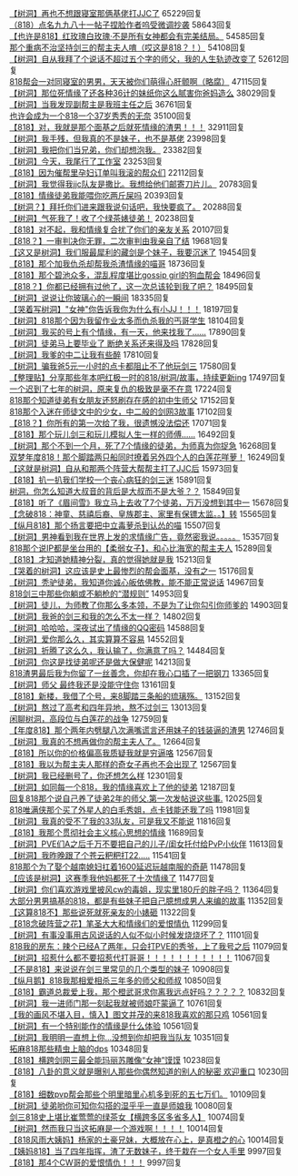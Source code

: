 [【树洞】再也不想跟寝室那俩基佬打JJC了](http://tieba.baidu.com/p/3717858573)     65229回复           
[（818）点名九九八十一帖子捏脸作者呜受微调抄袭](http://tieba.baidu.com/p/4640802787)     58643回复           
[【也许是818】红玫瑰白玫瑰·不是所有女神都会有完美结局。](http://tieba.baidu.com/p/2444038010)     54585回复           
[那个重病不治坚持剑三的帮主夫人唷（哎这是818？！）](http://tieba.baidu.com/p/1883146654)     54108回复           
[【树洞】自从我拜了个说话不超过五个字的师父，我的人生轨迹改变了](http://tieba.baidu.com/p/3940312698)     52612回复           
[818帮会一对同寝室的男男，天天被你们萌得心肝颤啊（略腐）](http://tieba.baidu.com/p/2770513789)     47115回复           
[【树洞】那位死情缘了还各种36计的妹纸你这么腻害你爸妈造么](http://tieba.baidu.com/p/2862493298)     38029回复           
[【树洞】当我发现副帮主是我班主任之后](http://tieba.baidu.com/p/4803784839)     36761回复           
[也许会成为一个818一个37岁秀秀的无奈](http://tieba.baidu.com/p/4369829929)     35100回复           
[【818】对，我就是那个面基之后就死情缘的渣男！！！](http://tieba.baidu.com/p/2943153807)     32911回复           
[【树洞】我手残，但我真的不是妹子，也不是基佬](http://tieba.baidu.com/p/3990615213)     23998回复           
[【树洞】我把你们当兄弟，你们却想泡我。](http://tieba.baidu.com/p/4373063842)     23382回复           
[【树洞】今天，我尾行了工作室](http://tieba.baidu.com/p/4413945383)     23253回复           
[【818】因为催帮里孕妇订单叫我滚的帮众们](http://tieba.baidu.com/p/4726078943)     22112回复           
[【树洞】我觉得我jjc队友是撒比。我想给他们邮寄刀片儿。](http://tieba.baidu.com/p/3597408572)     20783回复           
[【818】情缘徒弟我能喂你吃两斤屎吗](http://tieba.baidu.com/p/4665975633)     20393回复           
[【树洞？】拜托你们进来跟我说句话吧，我快要疯了。](http://tieba.baidu.com/p/3484623102)     20288回复           
[【树洞】气死我了！收了个绿茶婊徒弟！](http://tieba.baidu.com/p/3920670922)     20238回复           
[【818】对不起，我和情缘复合扰了你们的亲友关系](http://tieba.baidu.com/p/4561281276)     20107回复           
[【818？】一审判决你无罪，二次审判由我亲自了结](http://tieba.baidu.com/p/4693065950)     19681回复           
[【这又是树洞】我们服最犀利的藏剑是个妹子，我要沉迷了](http://tieba.baidu.com/p/3938749133)     19454回复           
[【818】那个加我仇杀却帮我杀渣情缘的喵哥](http://tieba.baidu.com/p/3104944048)     18736回复           
[【818】那个碧池众多，混乱程度堪比gossip girl的狗血帮会](http://tieba.baidu.com/p/2983508646)     18496回复           
[【818？】你都已经拥有过他了，这一次总该轮到我了吧？](http://tieba.baidu.com/p/4465975721)     18495回复           
[【树洞】说说让你玻璃心的一瞬间](http://tieba.baidu.com/p/4056270284)     18335回复           
[【哭着写树洞】&quot;女神&quot;你告诉我你为什么有小JJ！！！](http://tieba.baidu.com/p/2944591415)     18197回复           
[【树洞】818那个因为我留作业太多而仇杀我的丐哥学生](http://tieba.baidu.com/p/3614553506)     18104回复           
[【树洞】我买的号上有个情缘，有一天，他来找我了……](http://tieba.baidu.com/p/3335818986)     17890回复           
[【树洞】徒弟马上要毕业了 断绝关系还来得及吗](http://tieba.baidu.com/p/3615979762)     17828回复           
[【树洞】我爹的中二让我有些醉](http://tieba.baidu.com/p/3561842274)     17810回复           
[【树洞】骗我爸5元一小时的点卡都阻止不了他玩剑三](http://tieba.baidu.com/p/4191832409)     17580回复           
[【整理贴】分享那些年本吧红极一时的818/树洞/故事，持续更新ing](http://tieba.baidu.com/p/2697191093)     17497回复           
[一个迟到了七年的树洞，原来复仇的极致是毫不在意](http://tieba.baidu.com/p/4645801636)     17224回复           
[818那个知道徒弟有女朋友还怒刷存在感的初中生师父](http://tieba.baidu.com/p/4678127674)     17152回复           
[818那个入迷在师徒文中的少女，中二般的剑网3故事](http://tieba.baidu.com/p/3391577440)     17102回复           
[【818？】你所有的第一次给了我，很遗憾没法偿还](http://tieba.baidu.com/p/4599367015)     17071回复           
[【818】那个玩儿剑三和玩儿模拟人生一样的师傅……](http://tieba.baidu.com/p/3910687562)     16492回复           
[【树洞】那个不到一个月，死了7个情缘的徒弟，为师真为你捉急](http://tieba.baidu.com/p/2867133727)     16268回复           
[双梦年度818！那个脚踏两只船同时撩着另外四个人的白莲花咩萝！](http://tieba.baidu.com/p/4491679814)     16249回复           
[【这就是树洞】自从和那两个阵营大帮帮主打了JJC后](http://tieba.baidu.com/p/3765077750)     15973回复           
[【818】扒一扒我们学校一个丧心病狂的剑三迷](http://tieba.baidu.com/p/4523203073)     15891回复           
[树洞，你怎么知道大叔音的背后是大叔而不是大爷？？](http://tieba.baidu.com/p/4110595139)     15849回复           
[【818】听了《眉间雪》我立马上去收了7个徒弟，万万没想到其中一](http://tieba.baidu.com/p/3292396418)     15678回复           
[【念破818：神童、慈禧后裔、皇族郡主、家里有保镖太监。。】转](http://tieba.baidu.com/p/3836661851)     15565回复           
[【纵月818】那个扬言要把中立毒萝杀到认怂的喵](http://tieba.baidu.com/p/3674479599)     15507回复           
[【树洞】男神看到我在世界上发的求情缘广告，竟然密我说。。。。。](http://tieba.baidu.com/p/3341406488)     15357回复           
[818那个说IP都是坐台用的【柔弱女子】，和心比海宽的帮主夫人](http://tieba.baidu.com/p/2319120229)     15289回复           
[【818】才知道她精神分裂，真的觉得她就是我](http://tieba.baidu.com/p/4635654016)     15213回复           
[【哭着的树洞】这应该是史上最惨烈的帮会面基，没有之一](http://tieba.baidu.com/p/4339136349)     15176回复           
[【树洞】秃驴徒弟，我知道你诚心皈依佛教，能不能正常说话](http://tieba.baidu.com/p/3854401671)     14967回复           
[818剑三中那些你躺或不躺枪的“潜规则”](http://tieba.baidu.com/p/2349772211)     14953回复           
[【树洞】徒儿，为师教了你那么多本领，不是为了让你勾引你师爹的](http://tieba.baidu.com/p/3012606941)     14903回复           
[【树洞】我爸的剑三和我的怎么不太一样？](http://tieba.baidu.com/p/4733199685)     14802回复           
[【树洞】哈哈哈，深夜试出了情缘的QQ密码](http://tieba.baidu.com/p/3682651671)     14588回复           
[【树洞】爱你那么久，其实算算不容易](http://tieba.baidu.com/p/2753132591)     14552回复           
[【树洞】折腾了这么久，我认输了，你满意了吗？](http://tieba.baidu.com/p/4668689933)     14484回复           
[【树洞】你这是找徒弟呢还是做大保健呢](http://tieba.baidu.com/p/3973152360)     14213回复           
[818渣男最后我为你留了一丝善念，你却在我心口插了一把钢刀](http://tieba.baidu.com/p/4813592142)     13365回复           
[【树洞】师父 最终我还是没能守住你](http://tieba.baidu.com/p/3001392949)     13161回复           
[【818】新楼，我借了个号，来8脚踏三条船的琉璃殇。](http://tieba.baidu.com/p/4668528810)     13152回复           
[【树洞】熬过了高考和四年异地，熬不过剑三](http://tieba.baidu.com/p/4572797881)     13013回复           
[闲聊树洞，高段位与白莲花的战争](http://tieba.baidu.com/p/4249162419)     12759回复           
[【年度818】那个两年内劈腿八次满嘴谎言还用妹子的钱装逼的渣男](http://tieba.baidu.com/p/4579696216)     12746回复           
[【树洞】我真的不想再做你的帮主夫人了。](http://tieba.baidu.com/p/3625474162)     12664回复           
[【818】所以你的价格偏高我质疑我就是穷逼咯](http://tieba.baidu.com/p/4192834450)     12567回复           
[【818】我以为帮主夫人那样的奇女子再也不会出现了](http://tieba.baidu.com/p/4589374405)     12567回复           
[【树洞】我已经删号了，你还想怎么样](http://tieba.baidu.com/p/1426089712)     12301回复           
[【树洞】如同每一个818，我的情缘喜欢上了他的徒弟](http://tieba.baidu.com/p/3766262070)     12187回复           
[回复818那个说自己养了徒弟2年的师父.第一次发帖说这些事.](http://tieba.baidu.com/p/3981398340)     12025回复           
[818唯满侠那个买了外星人的白毛秀姐，点卡钱能还我了吗](http://tieba.baidu.com/p/3204887408)     11981回复           
[【树洞】我真的受不了我的33队友，可是我又不能说](http://tieba.baidu.com/p/4588790803)     11816回复           
[【818】我那个贯彻社会主义核心思想的情缘](http://tieba.baidu.com/p/4580686783)     11689回复           
[【树洞】PVE们A之后千万不要把自己的儿子/闺女托付给PvP小伙伴](http://tieba.baidu.com/p/3257442507)     11613回复           
[【树洞】我昨晚跟了个苍云粑粑打22.....](http://tieba.baidu.com/p/3512980245)     11541回复           
[818那个为了娶个越南媳妇扛着1600延迟玩越南服的奇葩](http://tieba.baidu.com/p/2490022375)     11478回复           
[【应该是树洞】这赛季我他妈都死了十次情缘了](http://tieba.baidu.com/p/3639250680)     11477回复           
[【树洞】你们喜欢游戏里披风cw的毒姐，现实里180斤的胖子吗？](http://tieba.baidu.com/p/4359527333)     11364回复           
[大部分男男搞基的818，都是有些妹子把自己臆想成男人来编的故事](http://tieba.baidu.com/p/4151347394)     11352回复           
[【这算818不】那些说死就死亲友的小婊砸](http://tieba.baidu.com/p/3453698555)     11322回复           
[【818念破阵营之花】笔圣大大和情缘们的爱恨情仇](http://tieba.baidu.com/p/2900476426)     11299回复           
[【树洞】有事没事用古风说话的人似不似小时候发烧烧坏了？](http://tieba.baidu.com/p/3770416956)     11101回复           
[818我的房东：辣个已经A了两年，只会打PVE的秀爷，上了我号之后](http://tieba.baidu.com/p/4222152379)     11079回复           
[【树洞】招惹什么都不要招惹代打哥哥！！！！！！！！！！！](http://tieba.baidu.com/p/3640259178)     11067回复           
[【不是818】来说说在剑三里常见的几个类型的妹子](http://tieba.baidu.com/p/2670791199)     10908回复           
[【纵月鹅】818我那相爱相杀三年多的师父和师叔](http://tieba.baidu.com/p/3454837637)     10850回复           
[【818】霸道总裁爱上我，那个橙武哥求你离我远点好吗？？？？？](http://tieba.baidu.com/p/3066218984)     10832回复           
[【树洞】我一进师门那一刻起我就被师娘吓蒙逼了](http://tieba.baidu.com/p/4186184278)     10761回复           
[【我的画风不堪入目，慎入】图文并茂的来818我喜欢的那只鸡](http://tieba.baidu.com/p/3598504623)     10561回复           
[【树洞】有一个特别能作的情缘是什么体验](http://tieba.baidu.com/p/4430361727)     10561回复           
[【树洞】我明明一直想上你…没想到你却把我当队友](http://tieba.baidu.com/p/4385701674)     10351回复           
[拓麻818那些精虫上脑的dps](http://tieba.baidu.com/p/3838116877)     10348回复           
[【818】横跨剑网三最全能玛丽苏雕像“女神”馍馍](http://tieba.baidu.com/p/4638407346)     10238回复           
[【818】八卦的意义就是曝别人那些你偶然知道的别人的秘密 欢迎重口](http://tieba.baidu.com/p/3050854140)     10230回复           
[【818】细数pvp帮会那些个明里暗里心机多到死的五七万们。](http://tieba.baidu.com/p/3086388784)     10109回复           
[【树洞】徒弟哟你可知你勾搭的湿乎乎一直是师娘我](http://tieba.baidu.com/p/3946736872)     10080回复           
[剑三818史上堪比崔莺莺的绿茶女【横跨多区多省多人】](http://tieba.baidu.com/p/3378884085)     10074回复           
[【树洞】然而我只当这拓麻是一个游戏啊！！！！](http://tieba.baidu.com/p/3752926475)     10014回复           
[【818风雨大姨妈】杨家的土豪兄妹，大概放在心上，是真橙之的心](http://tieba.baidu.com/p/3102777340)     10014回复           
[【姨妈818】当了四年指挥，渣了无数妹子，终于栽在一个女人手里](http://tieba.baidu.com/p/3281426185)     9997回复           
[【818】那4个CW哥的爱恨情仇！！！](http://tieba.baidu.com/p/2835646265)     9997回复           

